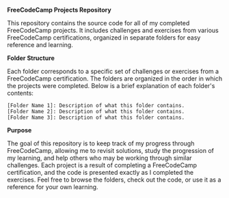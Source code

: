 **FreeCodeCamp Projects Repository**

This repository contains the source code for all of my completed FreeCodeCamp projects. It includes challenges and exercises from various FreeCodeCamp certifications, organized in separate folders for easy reference and learning.

**Folder Structure**

Each folder corresponds to a specific set of challenges or exercises from a FreeCodeCamp certification. The folders are organized in the order in which the projects were completed. Below is a brief explanation of each folder's contents:

    [Folder Name 1]: Description of what this folder contains.
    [Folder Name 2]: Description of what this folder contains.
    [Folder Name 3]: Description of what this folder contains.

**Purpose**

The goal of this repository is to keep track of my progress through FreeCodeCamp, allowing me to revisit solutions, study the progression of my learning, and help others who may be working through similar challenges. Each project is a result of completing a FreeCodeCamp certification, and the code is presented exactly as I completed the exercises.
Feel free to browse the folders, check out the code, or use it as a reference for your own learning.
